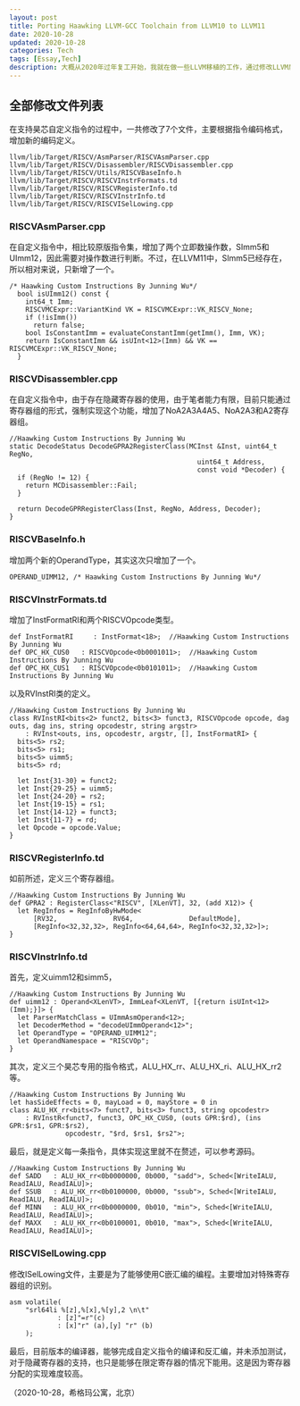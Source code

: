 ```yaml
---
layout: post
title: Porting Haawking LLVM-GCC Toolchain from LLVM10 to LLVM11
date: 2020-10-28
updated: 2020-10-28
categories: Tech
tags: [Essay,Tech]
description: 大概从2020年过年复工开始，我就在做一些LLVM移植的工作，通过修改LLVM后端，支持昊芯自定义指令集，当然是从汇编层面支持自定义指令，使用者需要编写汇编代码。最近LLVM11终于在千呼万唤中发布了，有很多比较重要的升级，在这里感谢社区的付出。如果没有社区的付出，我一个外行人，也不可能在这么短的时间支持数十条自定义指令。也趁着这个版本更新的机会，把做的修改记录一下，方便后面再继续开展工作。
---
```


## 全部修改文件列表
在支持昊芯自定义指令的过程中，一共修改了7个文件，主要根据指令编码格式，增加新的编码定义。

```
llvm/lib/Target/RISCV/AsmParser/RISCVAsmParser.cpp
llvm/lib/Target/RISCV/Disassembler/RISCVDisassembler.cpp
llvm/lib/Target/RISCV/Utils/RISCVBaseInfo.h
llvm/lib/Target/RISCV/RISCVInstrFormats.td
llvm/lib/Target/RISCV/RISCVRegisterInfo.td
llvm/lib/Target/RISCV/RISCVInstrInfo.td
llvm/lib/Target/RISCV/RISCVISelLowing.cpp
```


### RISCVAsmParser.cpp

在自定义指令中，相比较原版指令集，增加了两个立即数操作数，SImm5和UImm12，因此需要对操作数进行判断。不过，在LLVM11中，SImm5已经存在，所以相对来说，只新增了一个。

```
/* Haawking Custom Instructions By Junning Wu*/
  bool isUImm12() const {
    int64_t Imm;
    RISCVMCExpr::VariantKind VK = RISCVMCExpr::VK_RISCV_None;
    if (!isImm())
      return false;
    bool IsConstantImm = evaluateConstantImm(getImm(), Imm, VK);
    return IsConstantImm && isUInt<12>(Imm) && VK == RISCVMCExpr::VK_RISCV_None;
  }
```

### RISCVDisassembler.cpp

在自定义指令中，由于存在隐藏寄存器的使用，由于笔者能力有限，目前只能通过寄存器组的形式，强制实现这个功能，增加了NoA2A3A4A5、NoA2A3和A2寄存器组。

```
//Haawking Custom Instructions By Junning Wu
static DecodeStatus DecodeGPRA2RegisterClass(MCInst &Inst, uint64_t RegNo,
                                               uint64_t Address,
                                               const void *Decoder) {
  if (RegNo != 12) {
    return MCDisassembler::Fail;
  }

  return DecodeGPRRegisterClass(Inst, RegNo, Address, Decoder);
}
```

### RISCVBaseInfo.h

增加两个新的OperandType，其实这次只增加了一个。

```
OPERAND_UIMM12, /* Haawking Custom Instructions By Junning Wu*/
```


### RISCVInstrFormats.td

增加了InstFormatRI和两个RISCVOpcode类型。

```
def InstFormatRI     : InstFormat<18>;  //Haawking Custom Instructions By Junning Wu
def OPC_HX_CUS0   : RISCVOpcode<0b0001011>;  //Haawking Custom Instructions By Junning Wu
def OPC_HX_CUS1   : RISCVOpcode<0b0101011>;  //Haawking Custom Instructions By Junning Wu
```
以及RVInstRI类的定义。
```
//Haawking Custom Instructions By Junning Wu
class RVInstRI<bits<2> funct2, bits<3> funct3, RISCVOpcode opcode, dag outs, dag ins, string opcodestr, string argstr>
    : RVInst<outs, ins, opcodestr, argstr, [], InstFormatRI> {
  bits<5> rs2;
  bits<5> rs1;
  bits<5> uimm5;
  bits<5> rd;

  let Inst{31-30} = funct2;
  let Inst{29-25} = uimm5;
  let Inst{24-20} = rs2;
  let Inst{19-15} = rs1;
  let Inst{14-12} = funct3;
  let Inst{11-7} = rd;
  let Opcode = opcode.Value;
}
```

### RISCVRegisterInfo.td

如前所述，定义三个寄存器组。
```
//Haawking Custom Instructions By Junning Wu
def GPRA2 : RegisterClass<"RISCV", [XLenVT], 32, (add X12)> {
  let RegInfos = RegInfoByHwMode<
      [RV32,              RV64,              DefaultMode],
      [RegInfo<32,32,32>, RegInfo<64,64,64>, RegInfo<32,32,32>]>;
}
```

### RISCVInstrInfo.td
首先，定义uimm12和simm5，
```
//Haawking Custom Instructions By Junning Wu
def uimm12 : Operand<XLenVT>, ImmLeaf<XLenVT, [{return isUInt<12>(Imm);}]> {
  let ParserMatchClass = UImmAsmOperand<12>;
  let DecoderMethod = "decodeUImmOperand<12>";
  let OperandType = "OPERAND_UIMM12";
  let OperandNamespace = "RISCVOp";
}
```
其次，定义三个昊芯专用的指令格式，ALU_HX_rr、ALU_HX_ri、ALU_HX_rr2等。

```
//Haawking Custom Instructions By Junning Wu
let hasSideEffects = 0, mayLoad = 0, mayStore = 0 in
class ALU_HX_rr<bits<7> funct7, bits<3> funct3, string opcodestr>
    : RVInstR<funct7, funct3, OPC_HX_CUS0, (outs GPR:$rd), (ins GPR:$rs1, GPR:$rs2),
              opcodestr, "$rd, $rs1, $rs2">;
```
最后，就是定义每一条指令，具体实现这里就不在赘述，可以参考源码。
```
//Haawking Custom Instructions By Junning Wu
def SADD   : ALU_HX_rr<0b0000000, 0b000, "sadd">, Sched<[WriteIALU, ReadIALU, ReadIALU]>;
def SSUB   : ALU_HX_rr<0b0100000, 0b000, "ssub">, Sched<[WriteIALU, ReadIALU, ReadIALU]>;
def MINN   : ALU_HX_rr<0b0000000, 0b010, "min">, Sched<[WriteIALU, ReadIALU, ReadIALU]>;
def MAXX   : ALU_HX_rr<0b0100001, 0b010, "max">, Sched<[WriteIALU, ReadIALU, ReadIALU]>;
```

### RISCVISelLowing.cpp

修改ISelLowing文件，主要是为了能够使用C嵌汇编的编程。主要增加对特殊寄存器组的识别。
```
asm volatile(
	"srl64li %[z],%[x],%[y],2 \n\t"
			: [z]"=r"(c)
			: [x]"r" (a),[y] "r" (b)
	);
```

最后，目前版本的编译器，能够完成自定义指令的编译和反汇编，并未添加测试，对于隐藏寄存器的支持，也只是能够在限定寄存器的情况下能用。这是因为寄存器分配的实现难度较高。

（2020-10-28，希格玛公寓，北京）